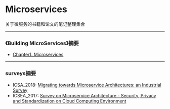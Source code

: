 # Microservices 
关于微服务的书籍和论文的笔记整理集合

------

### 《Building MicroServices》摘要
[Chapter1. Microservices]: /1_microservices   "第一章"

* [Chapter1. Microservices]

------

### surveys摘要
[Migrating towards Microservice Architectures: an Industrial Survey]: /survey_1.md
[Survey on Microservice Architecture - Security, Privacy and Standardization on
Cloud Computing Environment]: /survey_2.md

* ICSA_2018: [Migrating towards Microservice Architectures: an Industrial Survey]
* ICSEA_2017: [Survey on Microservice Architecture - Security, Privacy and Standardization on
Cloud Computing Environment]
